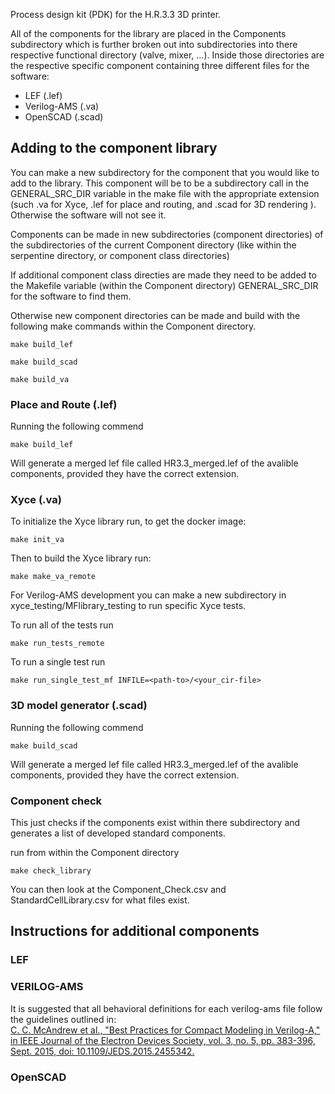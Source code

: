 Process design kit (PDK) for the H.R.3.3 3D printer.

All of the components for the library are placed in the Components subdirectory which is further broken out into subdirectories into there respective functional directory (valve, mixer, ...). Inside those directories are the respective specific component containing three different files for the software:
 - LEF (.lef)
 - Verilog-AMS (.va)
 - OpenSCAD (.scad)

## Adding to the component library


You can make a new subdirectory for the component that you would like to add to the library. This component will be to be a subdirectory call in the GENERAL_SRC_DIR variable in the make file with the appropriate extension (such .va for Xyce, .lef for place and routing, and .scad for 3D rendering ). Otherwise the software will not see it.

Components can be made in new subdirectories (component directories) of the subdirectories of the current Component directory (like within the serpentine directory, or component class directories)

If additional component class directies are made they need to be added to the Makefile variable (within the Component directory) GENERAL_SRC_DIR for the software to find them.

Otherwise new component directories can be made and build with the following make commands within the Component directory.
```
make build_lef

make build_scad

make build_va

```

### Place and Route (.lef)


Running the following commend 
```
make build_lef
```

Will generate a merged lef file called HR3.3_merged.lef of the avalible components, provided they have the correct extension.

### Xyce (.va)

To initialize the Xyce library run, to get the docker image:
```
make init_va
```

Then to build the Xyce library run: 
```
make make_va_remote
```


For Verilog-AMS development you can make a new subdirectory in xyce_testing/MFlibrary_testing to run specific Xyce tests.

To run all of the tests run
```
make run_tests_remote
```

To run a single test run
```
make run_single_test_mf INFILE=<path-to>/<your_cir-file>
```

### 3D model generator (.scad)

Running the following commend 
```
make build_scad
```

Will generate a merged lef file called HR3.3_merged.lef of the avalible components, provided they have the correct extension.


### Component check

This just checks if the components exist within there subdirectory and generates a list of developed standard components.

run from within the Component directory
```
make check_library
```

You can then look at the Component_Check.csv and StandardCellLibrary.csv for what files exist.


## Instructions for additional components

### LEF

### VERILOG-AMS

It is suggested that all behavioral definitions for each verilog-ams file follow the guidelines outlined in: \
<a href="https://ieeexplore.ieee.org/document/7154394">C. C. McAndrew et al., "Best Practices for Compact Modeling in Verilog-A," in IEEE Journal of the Electron Devices Society, vol. 3, no. 5, pp. 383-396, Sept. 2015, doi: 10.1109/JEDS.2015.2455342.</a>

### OpenSCAD

